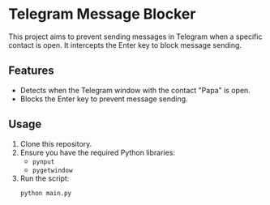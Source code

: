 # Telegram Message Blocker

This project aims to prevent sending messages in Telegram when a specific contact is open. It intercepts the Enter key to block message sending.

## Features

- Detects when the Telegram window with the contact "Papa" is open.
- Blocks the Enter key to prevent message sending.

## Usage

1. Clone this repository.
2. Ensure you have the required Python libraries:
   - `pynput`
   - `pygetwindow`
3. Run the script:
   ```bash
   python main.py
